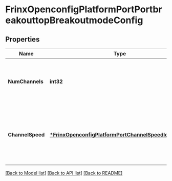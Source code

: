 # FrinxOpenconfigPlatformPortPortbreakouttopBreakoutmodeConfig

## Properties
Name | Type | Description | Notes
------------ | ------------- | ------------- | -------------
**NumChannels** | **int32** | Optional[Sets the number of channels to &#39;breakout&#39; on a port capable of channelization] REF:Optional.empty | [optional] [default to null]
**ChannelSpeed** | [***FrinxOpenconfigPlatformPortChannelSpeedIdentityref**](frinx.openconfig.platform.port.ChannelSpeedIdentityref.md) | Optional[Sets the channel speed on each channel -- the supported values are defined by the ETHERNET_SPEED identity] REF:Optional.empty | [optional] [default to null]

[[Back to Model list]](../README.md#documentation-for-models) [[Back to API list]](../README.md#documentation-for-api-endpoints) [[Back to README]](../README.md)


